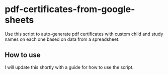 # pdf-certificates-from-google-sheets
Use this script to auto-generate pdf certificates with custom child and study names on each one based on data from a spreadsheet. 

## How to use
I will update this shortly with a guide for how to use the script. 
